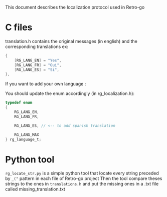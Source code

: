 This document describes the localization protocol used in Retro-go


# C files
translation.h contains the original messages (in english) and the corresponding translations ex:
````c
{
    [RG_LANG_EN] = "Yes",
    [RG_LANG_FR] = "Oui",
    [RG_LANG_ES] = "Si",
},
````

If you want to add your own language :

You should update the enum accordingly (in rg_localization.h):
````c
typedef enum
{
    RG_LANG_EN,
    RG_LANG_FR,

    RG_LANG_ES, // <-- to add spanish translation

    RG_LANG_MAX
} rg_language_t;
````


# Python tool
`rg_locate_str.py` is a simple python tool that locate every string preceded by `_("` pattern in each file of Retro-go project
Then the tool compare theses strings to the ones in `translations.h` and put the missing ones in a .txt file called missing_translation.txt
